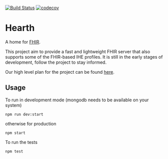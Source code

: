 [![Build Status](https://travis-ci.org/jembi/hearth.svg?branch=master)](https://travis-ci.org/jembi/hearth) [![codecov](https://codecov.io/gh/jembi/hearth/branch/master/graph/badge.svg)](https://codecov.io/gh/jembi/hearth)

# Hearth
A home for [FHIR](http://hl7.org/fhir/).

This project aim to provide a fast and lightweight FHIR server that also supports some of the FHIR-based IHE profiles. It is still in the early stages of development, follow the project to stay informed.

Our high level plan for the project can be found [here](https://docs.google.com/document/d/1wJr-A0xJFEwwR9y5c5tVGb0_rH7IQFBJRhMNRU31Fis/edit?usp=sharing).

## Usage
To run in development mode (mongodb needs to be available on your system)
```
npm run dev:start
```
otherwise for production
```
npm start
```

To run the tests
```
npm test
```
